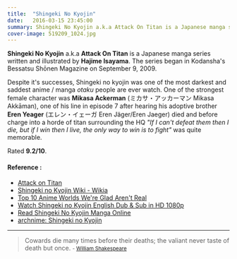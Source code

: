 ```yaml
---
title:  "Shingeki No Kyojin"
date:   2016-03-15 23:45:00
summary: Shingeki No Kyojin a.k.a Attack On Titan is a Japanese manga series written and illustrated by Hajime Isayama.
cover-image: 519209_1024.jpg
---
```


__Shingeki No Kyojin__ a.k.a __Attack On Titan__ is a Japanese manga series written and illustrated by __Hajime Isayama__. The series began in Kodansha's Bessatsu Shōnen Magazine on September 9, 2009.

Despite it's successes, Shingeki no kyojin was one of the most darkest and saddest anime / manga _otaku_ people are ever watch. One of the strongest female character was __Mikasa Ackerman__ (ミカサ・アッカーマン Mikasa Akkāman), one of his line in episode 7 after hearing his adoptive brother __Eren Yeager__ (エレン・イェーガ Eren Jäger/Eren Jaeger) died and before charge into a horde of titan surrounding the HQ _"If I can't defeat them then I die, but if I win then I live, the only way to win is to fight"_ was quite memorable.

Rated __9.2/10__.

#### Reference : 
- [Attack on Titan](https://en.wikipedia.org/wiki/Attack_on_Titan)
- [Shingeki no Kyojin Wiki - Wikia](http://shingekinokyojin.wikia.com/wiki/Shingeki_no_Kyojin_Wiki)
- [Top 10 Anime Worlds We're Glad Aren't Real](https://www.youtube.com/watch?v=Z39IB5oKylY)
- [Watch Shingeki no Kyojin English Dub & Sub in HD 1080p](http://shingekinokyojin.me)
- [Read Shingeki No Kyojin Manga Online](http://unixmanga.nl/onlinereading/Shingeki_no_Kyojin.html)
- [archnime: Shingeki no Kyojin](http://www.archnime.com/2013/04/shingeki-no-kyojin.html)


---
> Cowards die many times before their deaths; the valiant never taste of death but once.
> <small>- [William Shakespeare](http://www.brainyquote.com/quotes/quotes/w/williamsha104447.html)</small>